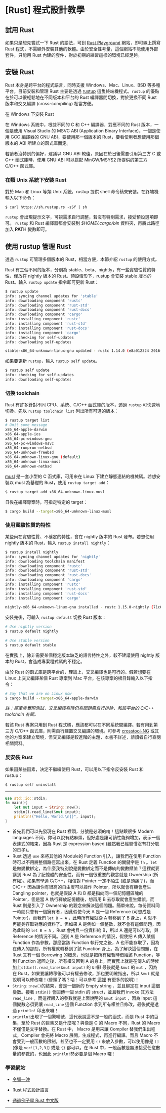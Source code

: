 # [Rust] 程式設計教學



## 試用 Rust

如果只是想先嘗試一下 Rust 的語法，可到 [Rust Playground](https://play.rust-lang.org/) 網站，即可線上撰寫 Rust 程式，不需額外安裝其他的軟體。由於安全性考量，這個網站不能使用外部套件，只能用 Rust 內建的套件，對於初期的練習這樣的環境已經足夠。



## 安裝 Rust

Rust 本身是跨平台的程式語言，同時支援 Windows、Mac、Linux、BSD 等多種平台，目前安裝和管理 Rust 主要是透過 [rustup](https://rustup.rs/) 這隻終端機程式。`rustup` 的優點在於可以很輕鬆地在不同版本和平台的 Rust 編譯器間切換，對於更換不同 Rust 版本和交叉編譯 (cross-compiling) 相當方便。

在 Windows 下安裝 Rust

在 Windows 系統中，根據不同的 C 和 C++ 編譯器，對應不同的 Rust 版本，一個是使用 Visual Studio 的 MSVC ABI (Application Binary Interface)，一個是使用 GCC 編譯器的 GNU ABI，要使用那一個版本的 Rust，要看使用者想使用那個版本的 ABI 所建立的函式庫而定。

若讀者沒特別的偏好，建議以 GNU ABI 較佳，原因在於日後需要引用第三方 C 或 C++ 函式庫時，使用 GNU ABI 可以搭配 MinGW/MSYS2 所提供的第三方 C/C++ 函式庫。



### 在類 Unix 系統下安裝 Rust

對於 Mac 和 Linux 等類 Unix 系統，rustup 提供 shell 命令稿來安裝。在終端機輸入以下命令：

```
$ curl https://sh.rustup.rs -sSf | sh
```

`rustup` 會出現提示文字，可視需求自行調整，若沒有特別需求，接受預設選項即可。 `rustup` 和 Rust 編譯器都會安裝到 *$HOME/.cargo/bin* 資料夾，再將此路徑加入 **PATH** 變數即可。

## 使用 rustup 管理 Rust

透過 `rustup` 可管理多個版本的 Rust，相當方便，本節介紹 `rustup` 的使用方式。

Rust 有三個不同的版本，分別為 stable、beta、nightly，有一些實驗性質的特性，僅放在 nightly 版本的 Rust。預設情形下，rustup 會安裝 stable 版本的 Rust。輸入 `rustup update` 指令即可更新 Rust：

```bash
$ rustup update
info: syncing channel updates for 'stable'
info: downloading component 'rustc'
info: downloading component 'rust-std'
info: downloading component 'rust-docs'
info: downloading component 'cargo'
info: installing component 'rustc'
info: installing component 'rust-std'
info: installing component 'rust-docs'
info: installing component 'cargo'
info: checking for self-updates
info: downloading self-updates

stable-x86_64-unknown-linux-gnu updated - rustc 1.14.0 (e8a012324 2016-12-16)
```

如果要更新 `rustup`，輸入 `rustup self update`。

```bash
$ rustup self update
info: checking for self-updates
info: downloading self-updates
```

### 切換 toolchain

Rust 有許多針對不同 CPU、系統、C/C++ 函式庫的版本，透過 `rustup` 可快速地切換。先以 `rustup toolchain list` 列出所有可選的版本：

```bash
$ rustup target list
# Omit some message
x86_64-apple-darwin
x86_64-apple-ios
x86_64-pc-windows-gnu
x86_64-pc-windows-msvc
x86_64-rumprun-netbsd
x86_64-unknown-freebsd
x86_64-unknown-linux-gnu (default)
x86_64-unknown-linux-musl
x86_64-unknown-netbsd
```

[musl](https://www.musl-libc.org/) 是一套小型的 C 函式庫，可用來在 Linux 下建立靜態連結的機械碼。若想安裝以 musl 為基礎的 Rust，使用 `rustup target add`：

```bash
$ rustup target add x86_64-unknown-linux-musl
```

日後在編譯專案時，可指定特定的 target：

```bash
$ cargo build --target=x86_64-unknown-linux-musl
```

### 使用實驗性質的特性

某些尚在實驗性質、不穩定的特性，會在 nightly 版本的 Rust 發布。若想使用 nightly 版本的 Rust，輸入 `rustup install nightly`：

```bash
$ rustup install nightly
info: syncing channel updates for 'nightly'
info: downloading toolchain manifest
info: downloading component 'rustc'
info: downloading component 'rust-std'
info: downloading component 'rust-docs'
info: downloading component 'cargo'
info: installing component 'rustc'
info: installing component 'rust-std'
info: installing component 'rust-docs'
info: installing component 'cargo'
 
nightly-x86_64-unknown-linux-gnu installed - rustc 1.15.0-nightly (71c06a56a 2016-12-18)
```

安裝完後，可輸入 `rustup default` 切換 Rust 版本：

```bash
# Use nightly version
$ rustup default nightly
 
# Use stable version
$ rustup default stable
```

在實務上，除非需要某個穩定版本缺乏的語言特性之外，較不建議使用 nightly 版本的 Rust，會造成專案程式碼的不穩定。

由於 Rust 的函式庫是跨平台的，理論上，交叉編譯也是可行的。假若想要在 Linux 上交叉編譯某個 Rust 專案到 Mac 平台，在該專案的根目錄輸入以下指令：

```bash
# Say that we are on Linux now
$ cargo build --target=x86_64-apple-darwin
```

*註：經筆者實際測試，交叉編譯有時仍有問題需自行排除，和該平台的 C/C++ toolchain 有關。*

若該 Rust 專案只用到 Rust 程式碼，應該都可以在不同系統間編譯。若有用到第三方 C/C++ 函式庫，則需自行建置交叉編譯的環境。可參考 [crosstool-NG](http://crosstool-ng.org/) 或其他的方案來建立環境，但交叉編譯是較進階的主題，本書不詳述，請讀者自行查閱相關資料。

### 反安裝 Rust

如果因某些因素，決定不繼續使用 Rust，可以用以下指令反安裝 Rust 和 rustup：

```bash
$ rustup self uninstall
```

---



```rust
use std::io::stdin;
fn main(){
    let mut input = String::new();
    stdin().read_line(&mut input);
    println!("Hello, World.\n{}", input);
}
```



- 首先我們可以先發現在 Rust 裡頭，分號是必須的唷！這點跟很多 Modern languages 不同，你可以說有點麻煩，但好處是讓可讀性能夠增加，表示一個表達式的結束，因為 Rust 是 expression based (雖然我已經習慣沒有打分號的日子)。
- Rust 透過 `use` 來將其他的 Module的 Function 引入，讓我們在使用 Function 時可以不用將整個路徑寫出來。在 Rust 定義 Function 的關鍵字是 `fn` 。`let` 是做變數綁定，為什麼我特別說是變數綁定而不是傳統的變數賦值？這裡就要講到 Rust 為了記憶體的安全性，而有一個很重要的觀念就是 Ownership (所有權)。如果有學過 C/C++，相信對 Pointer 一定不陌生 (或是頭痛？)，而 C/C++ 因為讓你有很高的自由度可以操作 Pointer，所以就會有機會產生 Dangling pointer，也就是假設 A 和 B 都是指向同一個記憶體區塊的 Pointer，但是當 A 執行釋放記憶體後，想再用 B 去存取就會產生錯誤。而 Rust 則是引入了 Ownership 的觀念來解決這個問題。簡單來說，每份資料同一時間只會有一個擁有者，因此假使今天 A 是一個 Reference (可想成是 Pointer)，而我們 `let B = A` ，此時所有權就從 A 轉移到了 B 身上，A 就不再能夠存取對應的資料了。但如果 A 是例如一個整數，就不會有這個問題，因為此時的 `let B = A` ，Rust 會拷貝一份資料給 B，所以 A 還是可以存取，與 Reference 的情況不同。回到 A 是 Reference 的情況，假使把 A 傳入某個 Function 作為參數，那麼當該 Function 執行完之後，A 也不能存取了，因為在傳入的那刻，所有權就轉移到了該 Function 身上。為了解決這個問題，在 Rust 又有一個 Borrowing 的概念，也就是把所有權暫時借給該 Function，等到 Function 返回之後，所有權又回到 A 的身上，而實務上就是在傳入的時候加上`stdin().read_line(&mut input)` 的 `&` 囉! 最後就是 `&mut` 的 `mut` ，因為在 Rust，如果要讓轉移後可以有權去修改，那也要明確指出，所以 `&mut` 就是說明可以修改囉！(昏頭了嗎？哈！可以參考 [這裡](https://michaelchen.tech/rust-prog/ownership/) 有更多的說明)！
- `String::new()`的結果，會是一個新的 Empty string ，並且綁定在 input 這個變數。接著 `stdin()` 會回傳一個 stdin 的 struct，並且我們 invoke 其方法 `read_line` ，而這裡餵入的參數就是上面說明的 `&mut input` ，因為 input 這個變數必須要讓 `read_line` 這個 Function 拿到所有權並且修改，最後就是透過 `println!` 印出來囉！
- `println!`出現了一個驚嘆號，這代表說這不是一般的函式，而是 Rust 中的巨集，至於 Rust 的巨集又是什麼呢？與像是 C 的 Macro 不同，Rust 的 Macro 不僅僅是文字替換。在 Rust 中， Macro 是用來讓 Compiler 替我們生出程式，Compiler 會先將 Macro 展開，生成程式，再進行編譯。而且 Macro 不會受到一般函數的限制，甚至也不一定要用 `()` 來放入參數，可以使用像是 `[]` (像是 `vec![1,2,3]`) 或是 `{}` 都可以。在 Rust 中，一般函數是無法接受任意數量的參數的，也因此 `println!`勢必要是個 Macro 囉！





### 學習網站

- [令狐一沖](https://github.com/anonymousGiga/learn_rust/)

- [Rust 程式設計語言](https://rust-lang.tw/book-tw/#rust-程式設計語言)

- [通過例子學 Rust 中文版](https://rustwiki.org/zh-CN/rust-by-example/)

---


